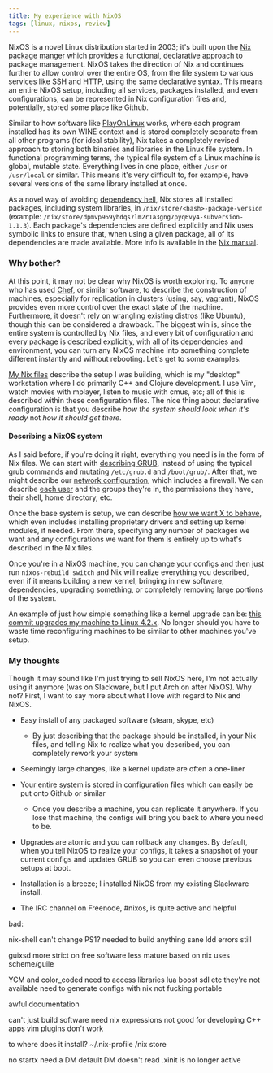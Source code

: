```yaml
---
title: My experience with NixOS
tags: [linux, nixos, review]
---
```


NixOS is a novel Linux distribution started in 2003; it's built upon the [Nix
package manger](https://en.wikipedia.org/wiki/Nix_package_manager) which
provides a functional, declarative approach to package management. NixOS takes
the direction of Nix and continues further to allow control over the entire OS,
from the file system to various services like SSH and HTTP, using the same
declarative syntax. This means an entire NixOS setup, including all services,
packages installed, and even configurations, can be represented in
Nix configuration files and, potentially, stored some place like Github.

Similar to how software like
[PlayOnLinux](https://en.wikipedia.org/wiki/PlayOnLinux) works, where each
program installed has its own WINE context and is stored completely separate
from all other programs (for ideal stability), Nix takes a
completely revised approach to storing both binaries and libraries in the Linux
file system. In functional programming terms, the typical file system of
a Linux machine is global, mutable state. Everything lives in one place, either
`/usr` or `/usr/local` or similar. This means it's very difficult to, for
example, have several versions of the same library installed at once.

As a novel way of avoiding [dependency
hell](https://en.wikipedia.org/wiki/Dependency_hell), Nix stores all installed
packages, including system libraries, in `/nix/store/<hash>-package-version`
(example: `/nix/store/dpmvp969yhdqs7lm2r1a3gng7pyq6vy4-subversion-1.1.3`). Each
package's dependencies are defined explicitly and Nix uses symbolic links to
ensure that, when using a given package, all of its dependencies are made
available. More info is available in the [Nix
manual](http://nixos.org/nix/manual/).

### Why bother?
At this point, it may not be clear why NixOS is worth exploring. To anyone who
has used [Chef](https://en.wikipedia.org/wiki/Chef_%28software%29), or similar
software, to describe the construction of machines, especially for replication in
clusters (using, say,
[vagrant](https://en.wikipedia.org/wiki/Vagrant_%28software%29)), NixOS provides
even more control over the exact state of the machine. Furthermore, it doesn't
rely on wrangling existing distros (like Ubuntu), though this can be considered
a drawback. The biggest win is, since the entire system is controlled by Nix
files, and every bit of configuration and every package is described explicitly,
with all of its dependencies and environment, you can turn any NixOS machine
into something complete different instantly and without rebooting. Let's get to
some examples.

[My Nix files](https://github.com/jeaye/nix-files) describe the setup I was
building, which is my "desktop" workstation where I do primarily C++ and Clojure
development. I use Vim, watch movies with mplayer, listen to music with cmus,
etc; all of this is described within these configuration files. The nice thing
about declarative configuration is that you describe *how the system should look
when it's ready* not *how it should get there*.


#### Describing a NixOS system
As I said before, if you're doing it right, everything you need is in the form
of Nix files. We can start with [describing
GRUB](https://github.com/jeaye/nix-files/blob/master/grub.nix), instead of using
the typical grub commands and mutating `/etc/grub.d` and `/boot/grub/`. After
that, we might describe our [network
configuration](https://github.com/jeaye/nix-files/blob/master/network.nix),
which includes a firewall. We can describe [each
user](https://github.com/jeaye/nix-files/blob/master/user.nix) and the groups
they're in, the permissions they have, their shell, home directory, etc.

Once the base system is setup, we can describe [how we want X to
behave](https://github.com/jeaye/nix-files/blob/master/x11.nix), which even
includes installing proprietary drivers and setting up kernel modules, if
needed. From there, specifying any number of packages we want and any
configurations we want for them is entirely up to what's described in the Nix
files.

Once you're in a NixOS machine, you can change your configs and then just run
`nixos-rebuild switch` and Nix will realize everything you described, even if it
means building a new kernel, bringing in new software, dependencies, upgrading
something, or completely removing large portions of the system.

An example of just how simple something like a kernel upgrade can be: [this
commit upgrades my machine to Linux
4.2.x](https://github.com/jeaye/nix-files/commit/03fe9397337d13b65700b555525de047760314a5).
No longer should you have to waste time reconfiguring machines to be similar to
other machines you've setup.

### My thoughts
Though it may sound like I'm just trying to sell NixOS here, I'm not actually
using it anymore (was on Slackware, but I put Arch on after NixOS). Why not?
First, I want to say more about what I love with regard to Nix and NixOS.

* Easy install of any packaged software (steam, skype, etc)

  * By just describing that the package should be installed, in your Nix files,
    and telling Nix to realize what you described, you can completely rework
    your system

* Seemingly large changes, like a kernel update are often a one-liner
* Your entire system is stored in configuration files which can easily be put
  onto Github or similar

  * Once you describe a machine, you can replicate it anywhere. If you lose that
    machine, the configs will bring you back to where you need to be.

* Upgrades are atomic and you can rollback any changes. By default, when you
  tell NixOS to realize your configs, it takes a snapshot of your current
  configs and updates GRUB so you can even choose previous setups at boot.

* Installation is a breeze; I installed NixOS from my existing Slackware
  install.

* The IRC channel on Freenode, #nixos, is quite active and helpful

bad:

nix-shell
  can't change PS1?
  needed to build anything sane
  ldd errors still

guixsd
  more strict on free software
  less mature
  based on nix
  uses scheme/guile

YCM and color_coded
  need to access libraries
    lua boost sdl etc
  they're not available
  need to generate configs with nix
    not fucking portable

awful documentation

can't just build software
  need nix expressions
  not good for developing C++ apps
  vim plugins don't work

to where does it install?
  ~/.nix-profile
  /nix store

no startx
  need a DM
  default DM doesn't read .xinit
    is no longer active
